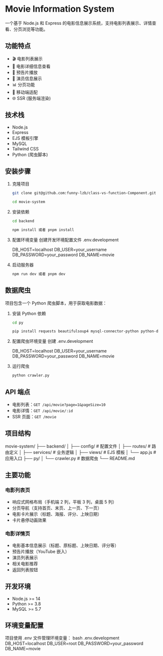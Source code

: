 # Movie Information System

一个基于 Node.js 和 Express 的电影信息展示系统，支持电影列表展示、详情查看、分页浏览等功能。

## 功能特点

- 🎬 电影列表展示
- 📝 电影详细信息查看
- 🎥 预告片播放
- 👥 演员信息展示
- 📊 分页功能
- 📱 移动端适配
- 🌐 SSR (服务端渲染)

## 技术栈

- Node.js
- Express
- EJS 模板引擎
- MySQL
- Tailwind CSS
- Python (爬虫脚本)

## 安装步骤

1. 克隆项目

   ```bash
   git clone git@github.com:funny-lzb/class-vs-function-Component.git

   cd movie-system
   ```

2. 安装依赖

   ```bash
   cd backend

   npm install 或者 pnpm install
   ```

3. 配置环境变量
   创建开发环境配置文件 .env.development

   DB_HOST=localhost
   DB_USER=your_username
   DB_PASSWORD=your_password
   DB_NAME=movie

4. 启动服务器
   ```bash
   npm run dev 或者 pnpm dev
   ```

## 数据爬虫

项目包含一个 Python 爬虫脚本，用于获取电影数据：

1. 安装 Python 依赖

   ```bash
   cd py

   pip install requests beautifulsoup4 mysql-connector-python python-dotenv
   ```

2. 配置爬虫环境变量
   创建 .env.development

   DB_HOST=localhost
   DB_USER=your_username
   DB_PASSWORD=your_password
   DB_NAME=movie

3. 运行爬虫
   ```bash
   python crawler.py
   ```

## API 端点

- 电影列表：`GET /api/movie?page=1&pageSize=10`
- 电影详情：`GET /api/movie/:id`
- SSR 页面：`GET /movie`

## 项目结构

movie-system/
├── backend/
│ ├── config/ # 配置文件
│ ├── routes/ # 路由定义
│ ├── services/ # 业务逻辑
│ ├── views/ # EJS 模板
│ └── app.js # 应用入口
├── py/
│ └── crawler.py # 数据爬虫
└── README.md

## 主要功能

### 电影列表页

- 响应式网格布局（手机端 2 列，平板 3 列，桌面 5 列）
- 分页导航（支持首页、末页、上一页、下一页）
- 电影卡片展示（标题、海报、评分、上映日期）
- 卡片悬停动画效果

### 电影详情页

- 电影基本信息展示（标题、原标题、上映日期、评分等）
- 预告片播放（YouTube 嵌入）
- 演员列表展示
- 相关电影推荐
- 返回列表按钮

## 开发环境

- Node.js >= 14
- Python >= 3.8
- MySQL >= 5.7

## 环境变量配置

项目使用 .env 文件管理环境变量：
bash
.env.development
DB_HOST=localhost
DB_USER=root
DB_PASSWORD=your_password
DB_NAME=movie

```

```
